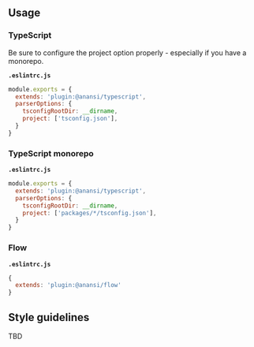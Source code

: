 ## Usage

### TypeScript

Be sure to configure the project option properly - especially if you have a monorepo.

**`.eslintrc.js`**

```js
module.exports = {
  extends: 'plugin:@anansi/typescript',
  parserOptions: {
    tsconfigRootDir: __dirname,
    project: ['tsconfig.json'],
  }
}
```

### TypeScript monorepo

**`.eslintrc.js`**

```js
module.exports = {
  extends: 'plugin:@anansi/typescript',
  parserOptions: {
    tsconfigRootDir: __dirname,
    project: ['packages/*/tsconfig.json'],
  }
}
```

### Flow

**`.eslintrc.js`**

```js
{
  extends: 'plugin:@anansi/flow'
}
```

## Style guidelines

TBD
